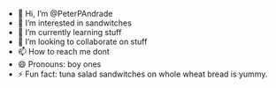 - 👋 Hi, I’m @PeterPAndrade
- 👀 I’m interested in sandwitches
- 🌱 I’m currently learning stuff
- 💞️ I’m looking to collaborate on stuff
- 📫 How to reach me dont
- 😄 Pronouns: boy ones
- ⚡ Fun fact: tuna salad sandwitches on whole wheat bread is yummy.

<!---
PeterPAndrade/PeterPAndrade is a ✨ special ✨ repository because its `README.md` (this file) appears on your GitHub profile.
You can click the Preview link to take a look at your changes.
--->
